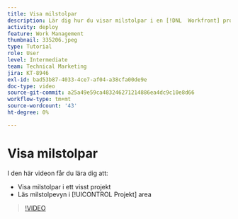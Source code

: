 ```yaml
---
title: Visa milstolpar
description: Lär dig hur du visar milstolpar i en [!DNL  Workfront] projekt, plus att du använder milstolpevyn i [!UICONTROL Projekt] område.
activity: deploy
feature: Work Management
thumbnail: 335206.jpeg
type: Tutorial
role: User
level: Intermediate
team: Technical Marketing
jira: KT-8946
exl-id: bad53b87-4033-4ce7-af04-a38cfa00de9e
doc-type: video
source-git-commit: a25a49e59ca483246271214886ea4dc9c10e8d66
workflow-type: tm+mt
source-wordcount: '43'
ht-degree: 0%

---
```


# Visa milstolpar

I den här videon får du lära dig att:

* Visa milstolpar i ett visst projekt
* Läs milstolpevyn i [!UICONTROL Projekt] area

>[!VIDEO](https://video.tv.adobe.com/v/335206/?quality=12&learn=on)
